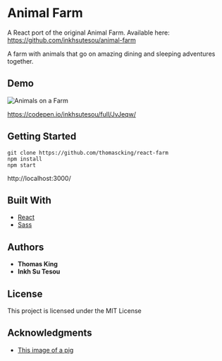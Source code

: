 # Animal Farm

A React port of the original Animal Farm. Available here: https://github.com/inkhsutesou/animal-farm

A farm with animals that go on amazing dining and sleeping adventures together.

## Demo

![Animals on a Farm](https://s3-us-west-2.amazonaws.com/i.cdpn.io/1322667.JvJeqw.d8f52866-32bc-4e09-8de9-a607e0e034d9.png)

https://codepen.io/inkhsutesou/full/JvJeqw/

## Getting Started

```
git clone https://github.com/thomascking/react-farm
npm install
npm start
```

http://localhost:3000/

## Built With

* [React](https://reactjs.org/)
* [Sass](https://sass-lang.com/)


## Authors

* **Thomas King**
* **Inkh Su Tesou**

## License

This project is licensed under the MIT License

## Acknowledgments

* [This image of a pig](http://www.strangehistory.net/blog/wp-content/uploads/2018/06/piggy-600x337.jpg)
